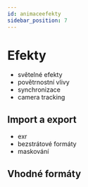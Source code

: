 ```yaml
---
id: animaceefekty
sidebar_position: 7
---
```


# Efekty

- světelné efekty
- povětrnostní vlivy
- synchronizace
- camera tracking

## Import a export
- exr
- bezstrátové formáty
- maskování

## Vhodné formáty
